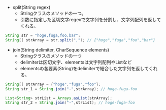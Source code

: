 - split(String regex)
  - Stringクラスのメソッドの一つ。
  - 引数に指定した区切文字regexで文字列を分割し、文字列配列を返してくれる。
``` java
String str = "hoge,fuga,foo,bar";
String[] strArray = str.split(","); // {"hoge","fuga","foo","bar"}
```

- join(String delimiter, CharSequence elements)
  - Stringクラスのメソッドの一つ
  - delimiterは区切文字、elementsは文字列配列やList<String>など
  - elementsの各要素(String)をdelimiterで結合した文字列を返してくれる。
``` java
String[] strArray = {"hoge","fuga","foo"};
String str_1 = String.join("-",strArray); // hoge-fuga-foo

List<String> strList = Arrays.asList(strArray);
String str_2 = String.join("-",strList); // hoge-fuga-foo
```